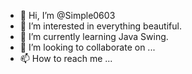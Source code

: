 - 👋 Hi, I’m @Simple0603
- 👀 I’m interested in everything beautiful.
- 🌱 I’m currently learning Java Swing.
- 💞️ I’m looking to collaborate on ...
- 📫 How to reach me ...

<!---
Simple0603/Simple0603 is a ✨ special ✨ repository because its `README.md` (this file) appears on your GitHub profile.
You can click the Preview link to take a look at your changes.
--->
